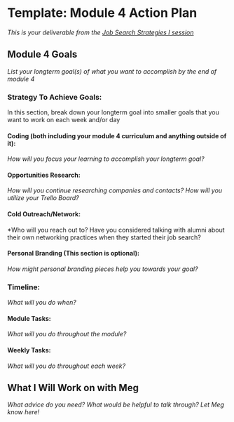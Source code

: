 # Template: Module 4 Action Plan 
*This is your deliverable from the [Job Search Strategies I session](https://github.com/turingschool/career-development-curriculum/blob/master/module_three/job_search_strategies_i.md)*

## Module 4 Goals
*List your longterm goal(s) of what you want to accomplish by the end of module 4*

### Strategy To Achieve Goals:
In this section, break down your longterm goal into smaller goals that you want to work on each week and/or day

#### Coding (both including your module 4 curriculum and anything outside of it):
*How will you focus your learning to accomplish your longterm goal?*

#### Opportunities Research:
*How will you continue researching companies and contacts? How will you utilize your Trello Board?* 

#### Cold Outreach/Network:
*Who will you reach out to? Have you considered talking with alumni about their own networking practices when they started their job search?

#### Personal Branding (This section is optional):
*How might personal branding pieces help you towards your goal?*

### Timeline:
*What will you do when?*

#### Module Tasks:
*What will you do throughout the module?*

#### Weekly Tasks:
*What will you do throughout each week?*

## What I Will Work on with Meg
*What advice do you need? What would be helpful to talk through? Let Meg know here!*

